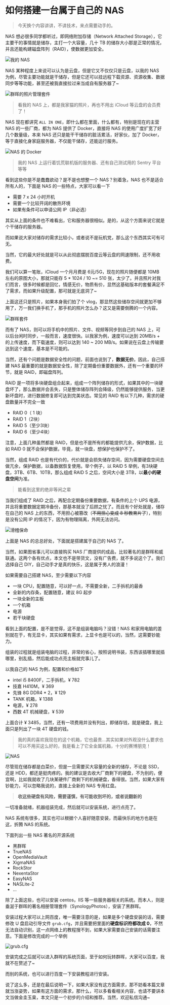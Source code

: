 # 如何搭建一台属于自己的 NAS

> 今天换个内容讲讲，不讲技术，来点需要动手的。

NAS 想必很多同学都听过，即网络附加存储（Network Attached Storage），它主要干的事情就是储存，主打一个大容量，几十 TB 的储存大小那是正常的情况，并且还能构建磁盘阵列（RAID），使数据更加安全。

![我的 NAS](https://gitee.com/Jdeshz/eva-bot-source/raw/master/images/IMG_20230208_203410.jpg)

NAS 某种程度上来说可以认为是云盘，但是它又不仅仅只是云盘，以我的 NAS 为例，尽管主要功能就是干储存，但是它还可以挂远程下载资源、资源收集、数据同步等等功能，甚至还被我直接拉过来当成自有服务器了~

![群晖的照片管理套件](https://gitee.com/Jdeshz/eva-bot-source/raw/master/images/WX20230626-101904@2x.png)

> 看我的 NAS 上，都是我家猫的照片，再也不用出 iCloud 等云盘的会员费了！

NAS 现在都讲究 `ALL IN ONE`，即什么都在里面，什么都有，特别是现在的主营 NAS 的一些厂商，都为 NAS 提供了 Docker，直接将 NAS 的使用广度扩宽了好几个数量级，本来 NAS 还只是能干干储存的脏活累活，好家伙，加了 Docker，等于直接化身家庭服务器，不仅能干储存，还能运行服务。

![NAS 的 Docker](https://gitee.com/Jdeshz/eva-bot-source/raw/master/images/WX20230626-102015@2x.png)

> 我的 NAS 上运行着饥荒联机版的服务器、还有自己测试用的 Sentry 平台等等

看到这些你是不是蠢蠢欲动？是不是也想整一个 NAS？别着急，NAS 也不是适合所有人的，下面是 NAS 的一些特点，大家可以看一下

- 需要 7 x 24 小时开机
- 需要一个比较开阔的散热环境
- 如果有条件可以申请公网 IP（非必选）

其实从上面的条件也不难看出，它和服务器很相似。是的，从这个方面来说它就是个干储存的服务器。

而如果说大家对储存的需求比较小，或者说不是玩机党，那么这个东西其实可有可无。

当然，它的最大好处就是可以从此彻底摆脱百度云等云盘的网速限制，还不用收费。

我们可以算一笔账，iCloud 一个月月费是 6元/5G，现在的照片随便都是 10MB 左右的原图大小，那就只能存 5 * 1024 / 10 ~= 510 张，太少了。并且照片对我们而言，很多时候都是回忆，情感无价，物质有价，显然这基础版本的套餐满足不了需求，而如果升级配置，那可就是无底洞了~

上面这还只是照片，如果本身我们拍了个 vlog，那显然这些储存空间就更加不够用了，万一我们换手机了，那手机的照片怎么办？这又是需要倒腾的一个内容。

![群晖套件](https://gitee.com/Jdeshz/eva-bot-source/raw/master/images/WechatIMG18.jpeg)

而有了 NAS，则可以将手机中的照片、文件、视频等同步到自己的 NAS 上，可以后台闲时同步，一般而言，速度很快。以我家为例，速度可以达到 20MB/s + 的上传速度，而下载速度，则可以达到 140 ~ 200 MB/s。如果说在云盘上传输要达到这个速度，基本是不可能的。

当然，还有个问题是数据安全性的问题，前面也说到了，**数据无价**。因此，自己搭建 NAS 最重要的就是数据安全性，除了定期备份重要数据外，还有一个重要的环节，就是 RAID，即磁盘阵列。

RAID 是一项将多块硬盘组合起来，组成一个阵列储存的形式，如果其中的一块硬盘坏了，那么数据并会丢失，只是整体储存阵列会降级，仍然能够提供服务，当更新坏盘时，进行数据修复即可达到完美状态。常见的 RAID 有以下几种，需求的硬盘数量并不完全一致

- RAID 0（ 1 块）
- RAID 1（2块）
- RAID 5（至少3块）
- RAID 6（至少4块）

注意，上面几种虽然都是 RAID，但是也不是所有的都能提供亢余，保护数据，比如 RAID 0 就不会保护数据，毕竟，就一块盘，想保护也保护不了。

当然，组成 RAID 也是有代价的，代价就是会损失储存空间，因为需要硬盘空间去做亢余，保护数据，以备数据恢复使用。举个例子，以 RAID 5 举例，有3块硬盘，3TB、6TB、10TB，那么组成 RAID 5 之后，空间大小是 3TB，以**最小的硬盘空间**为准。

> 能看到这里的绝非等闲之辈

当我们组成了 RAID 之后，再配合定期备份重要数据，有条件的上个 UPS 电源，并且将重要数据定期冷备份，那基本就没了后顾之忧了。而且有个好处就是，储存在自己的 NAS 上的东西，不用担心被篡改（~~不用担心变成 8 秒教育片了~~），特别是没有公网 IP 的情况下，因为有物理隔离，外网无法访问。

![滑稽保命](https://gitee.com/Jdeshz/eva-bot-source/raw/master/images/WX20230626-123249@2x.png)

上面是 NAS 的总总好处，下面就是搭建属于自己的 NAS 了。

当然，如果图省事儿可以直接购买 NAS 厂商提供的成品，比较著名的是群晖和威联通。这两个各有优点，本文也不是带货文，没有广告费，就不多说这个了。我们选择自己 DIY，自己动手才是真的快乐，这是属于男人的浪漫！

如果需要自己搭建 NAS，至少需要以下内容

- 一块 CPU，配置随意，可以好一点，不需要全新，二手拆机的最香
- 全新的内存条，配置随意，建议 8G 起步
- 一块全新的主板
- 一个机箱
- 电源
- 若干块硬盘

看到上面的配置，是不是觉得，这不是组装电脑吗？没错！NAS 和家用电脑的差别就在于，有无显卡，其实如果有需求，上显卡也是可以的，当然，这需要钞能力。

组装的过程就是组装电脑的过程，非常的省心，按照说明书装，东西该插哪里就插哪里，别乱插，然后能成功点亮主板就完事儿了。

以我自己的 NAS 为例，配置和价格如下

- intel i5 8400F，二手拆机，¥ 782
- 技嘉 H410M，¥ 369
- 先锋 8G DDR4 * 2，¥ 129
- TANK 机箱，¥ 1388
- 电源，¥ 278
- 西数 4T 机械硬盘，¥ 539

上面合计 ¥ 3485，当然，还有一项费用并没有列出，即储存钱，就是硬盘，我上面只是列出了一块 4T 硬盘的钱。

> 我的真的喜欢我现在的这个机箱，它也最贵...其实如果对外观没什么要求也可以不用买这么好的，我是看上了它全金属机箱，十分的赛博朋克！

![NAS](eva-bot-source/images/WX20230626-133920@2x.png)

尽管现在储存都是白菜价，但是一旦需要买大容量的全新的储存，不论是 SSD，还是 HDD，都还是挺肉疼的。我的建议是去收大厂商剩下的硬盘，不为别的，便宜啊，比如我就收了几块某硬件厂商剩下的机械硬盘，香得很。当然，如果大家有钞能力，可以忽略我说的，直接上全新的 NAS 专用红盘。

> **收这些硬盘有风险，需要谨慎，有可能收到坏的，或者说翻新的**

一切准备就绪，机器组装完成，然后就可以安装系统，进行点亮了。

NAS 系统有很多，其实也可以根据个人喜好随意安装，而最快乐的地方也是在这，折腾 NAS 的系统。

下面列出一些 NAS 著名的开源系统

- 黑群晖
- TrueNAS
- OpenMediaVault
- XigmaNAS
- RockStor
- NexentaStor
- EasyNAS
- NASLite-2
- ...

除了上面这些，也可以安装 centos，IIS 等一些服务器相关的系统。而本人，则是垂涎于群晖的著名相册管理套件（SynologyPhotos），安装了黑群晖。

安装过程大家可以上网百度，唯一需要注意的是，如果是多个硬盘安装的话，需要修改 U 盘启动引导文件 `grub.cfg`，并且需要把里面的**硬盘标识符都改成 0**，不然无法自动识别，这一点网络上的教程搜不到，如果大家需要自己安装的话需要注意。下面是修改完成的一个举例

![grub.cfg](https://gitee.com/Jdeshz/eva-bot-source/raw/master/images/WX20230626-130619@2x.png)

安装完成之后就可以进入群晖的系统页面，至于如何玩转群晖，大家可以百度，我就不在赘述了~

而别的系统，也可以进行百度一下安装教程进行安装。

说了这么多，还是在最后说明一下，如果大家没有这方面需求，那不妨看本篇文章就当涨姿势，如果有这方面的需求，那什么，可以多看看相关内容，也请不要讲本文当做金圭玉臬，本文只是一个初步的介绍和推荐。当然，欢迎私信沟通~